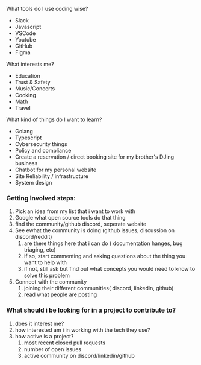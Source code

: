 What tools do I use coding wise?
 - Slack
 - Javascript
 - VSCode
 - Youtube
 - GitHub
 - Figma

What interests me?
- Education
- Trust & Safety
- Music/Concerts
- Cooking 
- Math
- Travel

What kind of things do I want to learn?
- Golang
- Typescript
- Cybersecurity things
- Policy and compliance
- Create a reservation / direct booking site for my brother's DJing business
- Chatbot for my personal website
- Site Reliability / infrastructure
- System design


### Getting Involved steps:
 1. Pick an idea from my list that i want to work with
 2. Google what open source tools do that thing
 3. find the community/github discord, seperate website
 4. See ewhat the community is doing (github issues, discussion on discord/reddit)
    1. are there things here that i can do ( documentation hanges, bug triaging, etc)
    2. if so, start commenting and asking questions about the thing you want to help with
    3. if not, still ask but find out what concepts you would need to know to solve this problem
 5. Connect with the community
    1. joining their different communities( discord, linkedin, github)
    2. read what people are posting


### What should i be looking for in a project to contribute to?
1. does it interest me?
2. how interested am i in working with the tech they use?
3. how active is a project?
	1. most recent closed pull requests
	2. number of open issues
	3. active community on discord/linkedin/github